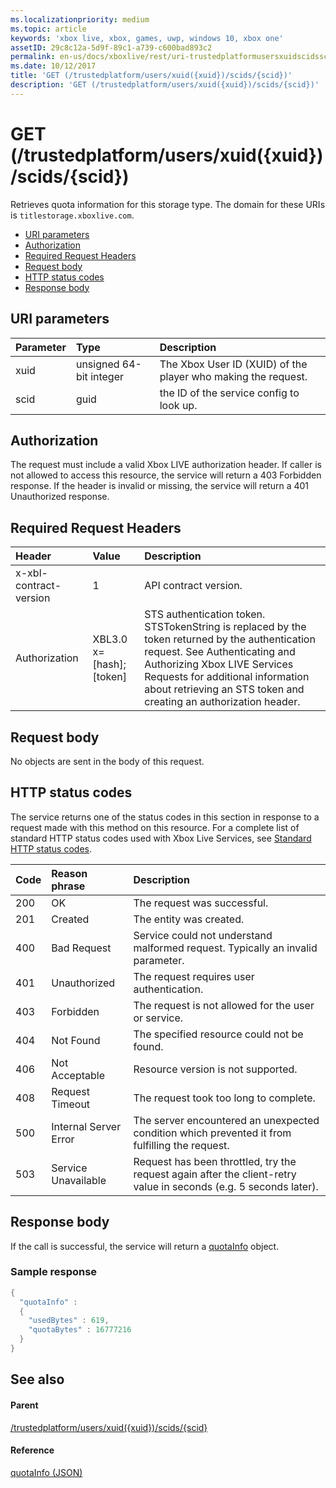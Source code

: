 ```yaml
---
ms.localizationpriority: medium
ms.topic: article
keywords: 'xbox live, xbox, games, uwp, windows 10, xbox one'
assetID: 29c8c12a-5d9f-89c1-a739-c600bad893c2
permalink: en-us/docs/xboxlive/rest/uri-trustedplatformusersxuidscidsscid-get.html
ms.date: 10/12/2017
title: 'GET (/trustedplatform/users/xuid({xuid})/scids/{scid})'
description: 'GET (/trustedplatform/users/xuid({xuid})/scids/{scid})'
---
```


# GET \(/trustedplatform/users/xuid\({xuid}\)/scids/{scid}\)

Retrieves quota information for this storage type. The domain for these URIs is `titlestorage.xboxlive.com`.

* [URI parameters](get-trustedplatform-users-xuid-xuid-scids-scid.md#ID4EX)
* [Authorization](get-trustedplatform-users-xuid-xuid-scids-scid.md#ID4ECB)
* [Required Request Headers](get-trustedplatform-users-xuid-xuid-scids-scid.md#ID4ENB)
* [Request body](get-trustedplatform-users-xuid-xuid-scids-scid.md#ID4EWC)
* [HTTP status codes](get-trustedplatform-users-xuid-xuid-scids-scid.md#ID4EBD)
* [Response body](get-trustedplatform-users-xuid-xuid-scids-scid.md#ID4EUAAC)

## URI parameters <a id="ID4EX"></a>

| Parameter | Type | Description |
| :--- | :--- | :--- |
| xuid | unsigned 64-bit integer | The Xbox User ID \(XUID\) of the player who making the request. |
| scid | guid | the ID of the service config to look up. |

## Authorization <a id="ID4ECB"></a>

The request must include a valid Xbox LIVE authorization header. If caller is not allowed to access this resource, the service will return a 403 Forbidden response. If the header is invalid or missing, the service will return a 401 Unauthorized response.

## Required Request Headers <a id="ID4ENB"></a>

| Header | Value | Description |
| :--- | :--- | :--- |
| x-xbl-contract-version | 1 | API contract version. |
| Authorization | XBL3.0 x=\[hash\];\[token\] | STS authentication token. STSTokenString is replaced by the token returned by the authentication request. See Authenticating and Authorizing Xbox LIVE Services Requests for additional information about retrieving an STS token and creating an authorization header. |

## Request body <a id="ID4EWC"></a>

No objects are sent in the body of this request.

## HTTP status codes <a id="ID4EBD"></a>

The service returns one of the status codes in this section in response to a request made with this method on this resource. For a complete list of standard HTTP status codes used with Xbox Live Services, see [Standard HTTP status codes](https://github.com/LucienHH/docs-xsapi/tree/8aaeb3d77dec37e3bd2a1d99ea913649665f2490/additional/httpstatuscodes.md).

| Code | Reason phrase | Description |
| :--- | :--- | :--- |
| 200 | OK | The request was successful. |
| 201 | Created | The entity was created. |
| 400 | Bad Request | Service could not understand malformed request. Typically an invalid parameter. |
| 401 | Unauthorized | The request requires user authentication. |
| 403 | Forbidden | The request is not allowed for the user or service. |
| 404 | Not Found | The specified resource could not be found. |
| 406 | Not Acceptable | Resource version is not supported. |
| 408 | Request Timeout | The request took too long to complete. |
| 500 | Internal Server Error | The server encountered an unexpected condition which prevented it from fulfilling the request. |
| 503 | Service Unavailable | Request has been throttled, try the request again after the client-retry value in seconds \(e.g. 5 seconds later\). |

## Response body <a id="ID4EUAAC"></a>

If the call is successful, the service will return a [quotaInfo](https://github.com/LucienHH/docs-xsapi/tree/8aaeb3d77dec37e3bd2a1d99ea913649665f2490/json/json-quota.md) object.

### Sample response <a id="ID4ECBAC"></a>

```cpp
{
  "quotaInfo" :
  {
    "usedBytes" : 619,
    "quotaBytes" : 16777216
  }
}
```

## See also <a id="ID4EOBAC"></a>

#### Parent <a id="ID4EQBAC"></a>

[/trustedplatform/users/xuid\({xuid}\)/scids/{scid}](https://github.com/LucienHH/docs-xsapi/tree/8aaeb3d77dec37e3bd2a1d99ea913649665f2490/work-in-progress/title-storage/uri-trustedplatformusersxuidscidsscid.md)

#### Reference <a id="ID4E1BAC"></a>

[quotaInfo \(JSON\)](https://github.com/LucienHH/docs-xsapi/tree/8aaeb3d77dec37e3bd2a1d99ea913649665f2490/json/json-quota.md)

